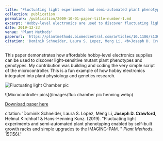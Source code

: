 ```yaml
---
title: "Fluctuating light experiments and semi-automated plant phenotyping enabled by self-built growth racks and simple upgrades to the IMAGING-PAM"
collection: publication
permalink: /publication/2009-10-01-paper-title-number-1.md
excerpt: 'Hobby-level electronics are used to discover fluctuating light-sensitive mutant plant phenotypes and genotypes.' 
date: 2019-12-23
venue: 'Plant Methods'
paperurl: 'https://plantmethods.biomedcentral.com/articles/10.1186/s13007-019-0546-1#Abs1'
citation: 'Dominik Schneider, Laura S. Lopez, Meng Li, <b>Joseph D. Crawford</b>, Helmut Kirchhoff & Hans-Henning Kunz. (2019). &quot;Fluctuating light experiments and semi-automated plant phenotyping enabled by self-built growth racks and simple upgrades to the IMAGING-PAM. &quot; <i>Plant Methods</i>. 15(156).'
---
```

This paper demonstrates how affordable hobby-level electronics supplies can be used to discover light-sensitive mutant plant phenotypes and genotypes. My contribution was building and coding the very simple script of the microcontroller. This is a fun example of how hobby electronics integrated into plant physiology and genetics research.



![Fluctuating light Chamber pic](/images/IMG_2061.JPG)


![Microcontroller pics](/images/fluc chamber pic henning.webp)







[Download paper here](https://plantmethods.biomedcentral.com/articles/10.1186/s13007-019-0546-1#Abs1)


citation: 'Dominik Schneider, Laura S. Lopez, Meng Li, <b>Joseph D. Crawford</b>, Helmut Kirchhoff & Hans-Henning Kunz. (2019). &quot;Fluctuating light experiments and semi-automated plant phenotyping enabled by self-built growth racks and simple upgrades to the IMAGING-PAM. &quot; <i>Plant Methods</i>. 15(156).'
